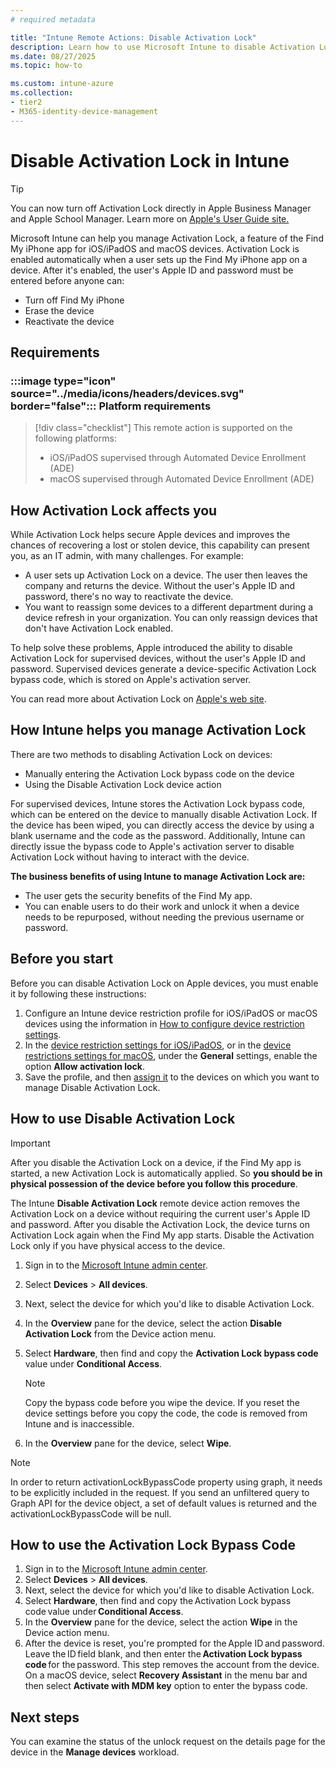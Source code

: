 ```yaml
---
# required metadata

title: "Intune Remote Actions: Disable Activation Lock"
description: Learn how to use Microsoft Intune to disable Activation Lock on Apple devices.
ms.date: 08/27/2025
ms.topic: how-to

ms.custom: intune-azure
ms.collection:
- tier2
- M365-identity-device-management
---
```


# Disable Activation Lock in Intune

> [!TIP]
> You can now turn off Activation Lock directly in Apple Business Manager and Apple School Manager. Learn more on [Apple's User Guide site.](https://support.apple.com/guide/apple-business-manager/axm812df1dd8/web)


Microsoft Intune can help you manage Activation Lock, a feature of the Find My iPhone app for iOS/iPadOS and macOS devices. Activation Lock is enabled automatically when a user sets up the Find My iPhone app on a device. After it's enabled, the user's Apple ID and password must be entered before anyone can:

- Turn off Find My iPhone
- Erase the device
- Reactivate the device


## Requirements

### :::image type="icon" source="../media/icons/headers/devices.svg" border="false"::: Platform requirements

> [!div class="checklist"]
> This remote action is supported on the following platforms:
>
> - iOS/iPadOS supervised through Automated Device Enrollment (ADE)
> - macOS supervised through Automated Device Enrollment (ADE)


## How Activation Lock affects you

While Activation Lock helps secure Apple devices and improves the chances of recovering a lost or stolen device, this capability can present you, as an IT admin, with many challenges. For example:

- A user sets up Activation Lock on a device. The user then leaves the company and returns the device. Without the user's Apple ID and password, there's no way to reactivate the device.
- You want to reassign some devices to a different department during a device refresh in your organization. You can only reassign devices that don't have Activation Lock enabled.

To help solve these problems, Apple introduced the ability to disable Activation Lock for supervised devices, without the user's Apple ID and password. Supervised devices generate a device-specific Activation Lock bypass code, which is stored on Apple's activation server.


You can read more about Activation Lock on [Apple's web site](https://support.apple.com/HT201365).

## How Intune helps you manage Activation Lock

There are two methods to disabling Activation Lock on devices:

- Manually entering the Activation Lock bypass code on the device
- Using the Disable Activation Lock device action

For supervised devices, Intune stores the Activation Lock bypass code, which can be entered on the device to manually disable Activation Lock. If the device has been wiped, you can directly access the device by using a blank username and the code as the password.
Additionally, Intune can directly issue the bypass code to Apple's activation server to disable Activation Lock without having to interact with the device.

**The business benefits of using Intune to manage Activation Lock are:**

- The user gets the security benefits of the Find My app.
- You can enable users to do their work and unlock it when a device needs to be repurposed, without needing the previous username or password.

## Before you start

Before you can disable Activation Lock on Apple devices, you must enable it by following these instructions:

1. Configure an Intune device restriction profile for iOS/iPadOS or macOS devices using the information in [How to configure device restriction settings](../configuration/device-restrictions-configure.md).
2. In the [device restriction settings for iOS/iPadOS](../configuration/device-restrictions-ios.md), or in the [device restrictions settings for macOS](../configuration/device-restrictions-macos.md), under the **General** settings, enable the option **Allow activation lock**.
3. Save the profile, and then [assign it](../configuration/device-profile-assign.md) to the devices on which you want to manage Disable Activation Lock.

## How to use Disable Activation Lock

>[!IMPORTANT]
>After you disable the Activation Lock on a device, if the Find My app is started, a new Activation Lock is automatically applied. So **you should be in physical possession of the device before you follow this procedure**.

The Intune **Disable Activation Lock** remote device action removes the Activation Lock on a device without requiring the current user's Apple ID and password. After you disable the Activation Lock, the device turns on Activation Lock again when the Find My app starts. Disable the Activation Lock only if you have physical access to the device.

1. Sign in to the [Microsoft Intune admin center](https://go.microsoft.com/fwlink/?linkid=2109431).
2. Select **Devices** > **All devices**.
3. Next, select the device for which you'd like to disable Activation Lock.
4. In the **Overview** pane for the device, select the action **Disable Activation Lock** from the Device action menu.
5. Select **Hardware**, then find and copy the **Activation Lock bypass code** value under **Conditional Access**.

    >[!NOTE]
    >Copy the bypass code before you wipe the device. If you reset the device settings before you copy the code, the code is removed from Intune and is inaccessible.

6. In the **Overview** pane for the device, select **Wipe**.

>[!NOTE]
>In order to return activationLockBypassCode property using graph, it needs to be explicitly included in the request.
>If you send an unfiltered query to Graph API for the device object, a set of default values is returned and the activationLockBypassCode will be null.

## How to use the Activation Lock Bypass Code

1. Sign in to the [Microsoft Intune admin center](https://go.microsoft.com/fwlink/?linkid=2109431).
1. Select **Devices** > **All devices**.
1. Next, select the device for which you'd like to disable Activation Lock.
1. Select **Hardware**, then find and copy the Activation Lock bypass code value under **Conditional Access**.
1. In the **Overview** pane for the device, select the action **Wipe** in the Device action menu.
1. After the device is reset, you're prompted for the Apple ID and password. Leave the ID field blank, and then enter the **Activation Lock bypass code** for the password. This step removes the account from the device. On a macOS device, select **Recovery Assistant** in the menu bar and then select **Activate with MDM key** option to enter the bypass code.

## Next steps

You can examine the status of the unlock request on the details page for the device in the **Manage devices** workload.
